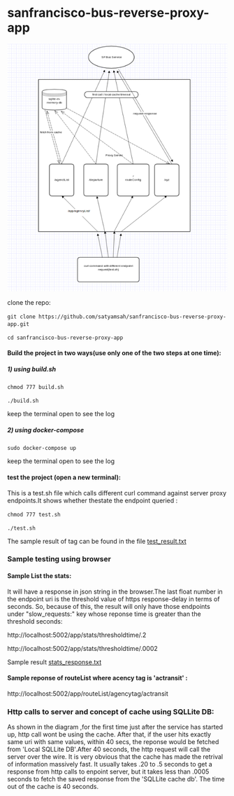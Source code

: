 # sanfrancisco-bus-reverse-proxy-app

![alt text](https://github.com/satyamsah/sanfrancisco-bus-reverse-proxy-app/blob/master/workflowdigram.png)

clone the repo:

`git clone https://github.com/satyamsah/sanfrancisco-bus-reverse-proxy-app.git`

`cd sanfrancisco-bus-reverse-proxy-app`

#### Build the project in two ways(use only one of the two steps at one time):

##### 1) using build.sh

`chmod 777 build.sh`

`./build.sh`

keep the terminal open to see the log 


##### 2) using docker-compose

`sudo docker-compose up`

keep the terminal open to see the log 

#### test the project (open a new terminal):

This is a test.sh file which calls different curl command against server proxy endpoints.It shows whether thestate the endpoint queried :

`chmod 777 test.sh`

`./test.sh`

The sample result of tag can be found in the file [test_result.txt](https://github.com/satyamsah/sanfrancisco-bus-reverse-proxy-app/blob/master/test_result.txt)


### Sample testing using browser

#### Sample List the stats:

It will  have a response in json string in the browser.The last float number in the endpoint uri is the threshold value of https response-delay in terms of seconds. So, because of this, the result will only have those endpoints under "slow_requests:" key whose reponse time is greater than the threshold seconds:


http://localhost:5002/app/stats/thresholdtime/.2

http://localhost:5002/app/stats/thresholdtime/.0002


Sample result [stats_response.txt](https://github.com/satyamsah/sanfrancisco-bus-reverse-proxy-app/blob/master/stats_response.txt)

#### Sample reponse of routeList where acency tag is 'actransit' :

http://localhost:5002/app/routeList/agencytag/actransit


### Http calls to server and concept of cache using SQLLite DB:

As shown in the diagram ,for the first time just after the service has started up, http call wont be using the cache. After that, if the user hits exactly same uri with same values, within 40 secs, the reponse would be fetched from 'Local SQLLite DB'.After 40 seconds, the http request will call the server over the wire. It is very obvious that the cache has made the retrival of information massively fast. It usually takes .20 to .5 seconds to get a response from http calls to enpoint server, but it takes less than .0005 seconds to fetch the saved response from the 'SQLLite cache db'. The time out of the cache is 40 seconds. 













